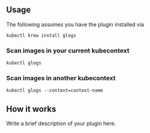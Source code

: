
## Usage
The following assumes you have the plugin installed via

```shell
kubectl krew install glogs
```

### Scan images in your current kubecontext

```shell
kubectl glogs
```

### Scan images in another kubecontext

```shell
kubectl glogs --context=context-name
```

## How it works
Write a brief description of your plugin here.